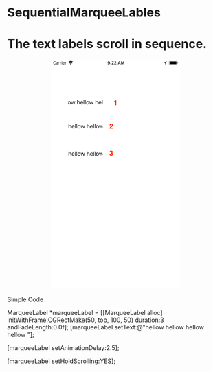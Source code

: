 # SequentialMarqueeLables

# The text labels scroll in sequence.

<p align="center"><img src="https://github.com/eunsujung/SequentialMarqueeLables/blob/master/sp.png" width="300px" /></p>


Simple Code

MarqueeLabel *marqueeLabel = [[MarqueeLabel alloc] initWithFrame:CGRectMake(50, top, 100, 50)
                                                          duration:3 
                                                          andFadeLength:0.0f];
[marqueeLabel setText:@"hellow hellow hellow hellow  "];

[marqueeLabel setAnimationDelay:2.5];

[marqueeLabel setHoldScrolling:YES];
